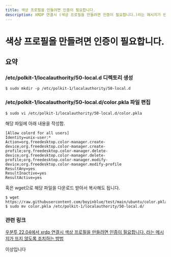 ```yaml
---
title: 색상 프로필을 만들려면 인증이 필요합니다.
description: XRDP 연결시 (색상 프로필을 만들려면 인증이 필요합니다.)라는 메시지가 반복적으로 표시될 경우 해결 방법
---
```



색상 프로필을 만들려면 인증이 필요합니다.
===


요약
---


### /etc/polkit-1/localauthority/50-local.d 디렉토리 생성


```
$ sudo mkdir -p /etc/polkit-1/localauthority/50-local.d
```


### /etc/polkit-1/localauthority/50-local.d/color.pkla 파일 편집


```
$ sudo vi /etc/polkit-1/localauthority/50-local.d/color.pkla
```


해당 파일에 아래 내용을 작성함.


```
[Allow colord for all users]
Identity=unix-user:*
Action=org.freedesktop.color-manager.create-device;org.freedesktop.color-manager.create-profile;org.freedesktop.color-manager.delete-device;org.freedesktop.color-manager.delete-profile;org.freedesktop.color-manager.modify-device;org.freedesktop.color-manager.modify-profile
ResultAny=yes
ResultInactive=yes
ResultActive=yes
```


혹은 wget으로 해당 파일을 다운로드 받아서 복사해도 됩니다.


```
$ wget https://raw.githubusercontent.com/boyinblue/test/main/ubuntu/color.pkla/color.pkla
$ sudo mv color.pkla /etc/polkit-1/localauthority/50-local.d/
```


### 관련 링크


[우분투 22.04에서 xrdp 연결시 색상 프로필을 만들려면 인증이 필요합니다. 라는 메시지가 뜨지 않도록 조치하는 방법](https://worldclassproduct.tistory.com/entry/%EC%9A%B0%EB%B6%84%ED%88%AC-2204-%EC%83%89%EC%83%81-%ED%94%84%EB%A1%9C%ED%95%84%EC%9D%84-%EB%A7%8C%EB%93%A4%EB%A0%A4%EB%A9%B4-%EC%9D%B8%EC%A6%9D%EC%9D%B4-%ED%95%84%EC%9A%94%ED%95%A9%EB%8B%88%EB%8B%A4-%ED%95%B4%EA%B2%B0-%EB%B0%A9%EB%B2%95)


이상입니다


